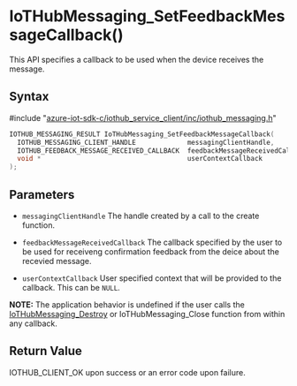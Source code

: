 # IoTHubMessaging_SetFeedbackMessageCallback()

This API specifies a callback to be used when the device receives the message.

## Syntax

\#include "[azure-iot-sdk-c/iothub_service_client/inc/iothub_messaging.h](../iot-c-ref-iothub-messaging-h.md)"  
```C
IOTHUB_MESSAGING_RESULT IoTHubMessaging_SetFeedbackMessageCallback(
  IOTHUB_MESSAGING_CLIENT_HANDLE             messagingClientHandle,
  IOTHUB_FEEDBACK_MESSAGE_RECEIVED_CALLBACK  feedbackMessageReceivedCallback,
  void *                                     userContextCallback
);
```

## Parameters
* `messagingClientHandle` The handle created by a call to the create function. 

* `feedbackMessageReceivedCallback` The callback specified by the user to be used for receiveng confirmation feedback from the deice about the recevied message.

* `userContextCallback` User specified context that will be provided to the callback. This can be `NULL`.

**NOTE:** The application behavior is undefined if the user calls the [IoTHubMessaging_Destroy](#undefined) or IoTHubMessaging_Close function from within any callback.

## Return Value
IOTHUB_CLIENT_OK upon success or an error code upon failure.

